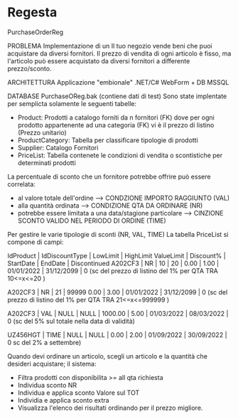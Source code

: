 # Regesta
PurchaseOrderReg


PROBLEMA
Implementazione di un Il tuo negozio vende beni che puoi acquistare da diversi fornitori. Il prezzo di vendita di ogni articolo è fisso, ma l'articolo può essere acquistato da diversi fornitori a differente prezzo/sconto.

ARCHITETTURA
Applicazione "embionale" .NET/C# WebForm + DB MSSQL 

DATABASE PurchaseOReg.bak (contiene dati di test)
Sono state implentate per semplicta solamente le seguenti tabelle:

- Product: Prodotti a catalogo forniti da n fornitori (FK) dove per ogni prodotto appartenente ad una categoria (FK) vi è il prezzo di listino (Prezzo unitario) 
- ProductCategory: Tabella per classificare tipologie di prodotti
- Supplier: Catalogo Fornitori
- PriceList: Tabella contenete le condizioni di vendita o scontistiche per determinati prodotti

La percentuale di sconto che un fornitore potrebbe offrire può essere correlata:
- al valore totale dell'ordine --> CONDZIONE IMPORTO RAGGIUNTO (VAL)
- alla quantità ordinata  --> CONDIZIONE QTA DA ORDINARE (NR)
- potrebbe essere limitata a una data/stagione particolare --> CINZIONE SCONTO VALIDO NEL PERIODO DI ORDINE (TIME)

Per gestire le varie tipologie di sconti (NR, VAL, TIME) La tabella PriceList si compone di campi:


IdProduct | IdDiscountType | LowLimit | HighLimit ValueLimit | Discount% | StartDate |   EndDate |     Discontinued
A202CF3   | NR    	   |  10  |  20  |   0.00  |     1.00  |   01/01/2022 | 31/12/2099 | 0  (sc del prezzo di listino del 1% per QTA TRA 10<=x<=20 )

A202CF3   | NR    	   |  21  |  99999     0.00  |     3.00  |   01/01/2022 | 31/12/2099 | 0  (sc del prezzo di listino del 1% per QTA TRA 21<=x<=999999 )

A202CF3   | VAL            |  NULL |     NULL |   1000.00  | 5.00  |   01/03/2022 | 08/03/2022 | 0  (sc del 5% sul totale nella data di validità)
 
UZ456HGT  | TIME           |  NULL |     NULL |   0.00  |     2.00  |   01/09/2022 | 30/09/2022 | 0   sc del 2% a settembre)

Quando devi ordinare un articolo, scegli un articolo e la quantità che desideri acquistare; il sistema:

- Filtra prodotti con disponibilita >= all qta richiesta
- Individua sconto NR
- Individua e applica sconto Valore sul TOT
- Individia e applica sconto extra 
- Visualizza l'elenco dei risultati ordinando per il prezzo migliore.

